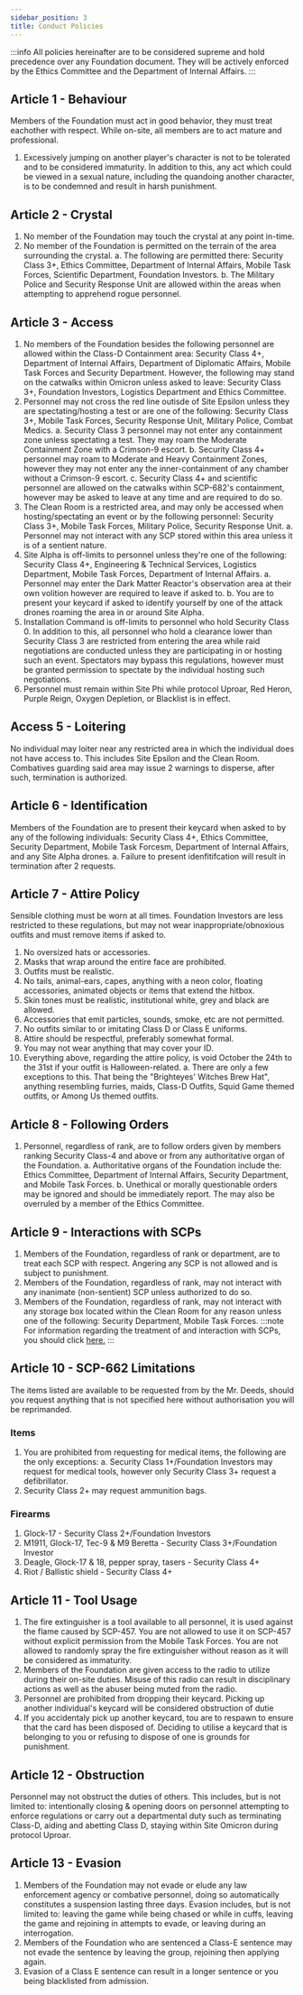 ```yaml
---
sidebar_position: 3
title: Conduct Policies
---
```


:::info
All policies hereinafter are to be considered supreme and hold precedence over any Foundation document. They will be actively enforced by the Ethics Committee and the Department of Internal Affairs.
:::

## Article 1 - Behaviour
Members of the Foundation must act in good behavior, they must treat eachother with respect. While on-site, all members are to act mature and professional.
 1. Excessively jumping on another player's character is not to be tolerated and to be considered immaturity. In addition to this, any act which could be viewed in a sexual nature, including the quandoing another character, is to be condemned and result in harsh punishment.

## Article 2 - Crystal
 1. No member of the Foundation may touch the crystal at any point in-time. 
 2. No member of the Foundation is permitted on the terrain of the area surrounding the crystal.
  a. The following are permitted there: Security Class 3+, Ethics Committee, Department of Internal Affairs, Mobile Task Forces, Scientific Department, Foundation Investors. 
  b. The Military Police and Security Response Unit are allowed within the areas when attempting to apprehend rogue personnel.

## Article 3 - Access
 1. No members of the Foundation besides the following personnel are allowed within the Class-D Containment area: Security Class 4+, Department of Internal Affairs, Department of Diplomatic Affairs, Mobile Task Forces and Security Department. However, the following may stand on the catwalks within Omicron unless asked to leave: Security Class 3+, Foundation Investors, Logistics Department and Ethics Committee.
 2. Personnel may not cross the red line outisde of Site Epsilon unless they are spectating/hosting a test or are one of the following: Security Class 3+, Mobile Task Forces, Security Response Unit, Military Police, Combat Medics.
  a. Security Class 3 personnel may not enter any containment zone unless spectating a test. They may roam the Moderate Containment Zone with a Crimson-9 escort.
  b. Security Class 4+ personnel may roam to Moderate and Heavy Containment Zones, however they may not enter any the inner-containment of any chamber without a Crimson-9 escort.
  c. Security Class 4+ and scientific personnel are allowed on the catwalks within SCP-682's containment, however may be asked to leave at any time and are required to do so.
 3. The Clean Room is a restricted area, and may only be accessed when hosting/spectating an event or by the following personnel: Security Class 3+, Mobile Task Forces, Military Police, Security Response Unit.
  a. Personnel may not interact with any SCP stored within this area unless it is of a sentient nature.
 4. Site Alpha is off-limits to personnel unless they're one of the following: Security Class 4+, Engineering & Technical Services, Logistics Department, Mobile Task Forces, Department of Internal Affairs.
  a. Personnel may enter the Dark Matter Reactor's observation area at their own volition however are required to leave if asked to.
  b. You are to present your keycard if asked to identify yourself by one of the attack drones roaming the area in or around Site Alpha.
 5. Installation Command is off-limits to personnel who hold Security Class 0. In addition to this, all personnel who hold a clearance lower than Security Class 3 are restricted from entering the area while raid negotiations are conducted unless they are participating in or hosting such an event. Spectators may bypass this regulations, however must be granted permission to spectate by the individual hosting such negotiations.
 6. Personnel must remain within Site Phi while protocol Uproar, Red Heron, Purple Reign, Oxygen Depletion, or Blacklist is in effect.

## Access 5 - Loitering
No individual may loiter near any restricted area in which the individual does not have access to. This includes Site Epsilon and the Clean Room. Combatives guarding said area may issue 2 warnings to disperse, after such, termination is authorized.

## Article 6 - Identification
Members of the Foundation are to present their keycard when asked to by any of the following individuals: Security Class 4+, Ethics Committee, Security Department, Mobile Task Forcesm, Department of Internal Affairs, and any Site Alpha drones.
 a. Failure to present idenfitifcation will result in termination after 2 requests.

## Article 7 - Attire Policy
Sensible clothing must be worn at all times. Foundation Investors are less restricted to these regulations, but may not wear inappropriate/obnoxious outfits and must remove items if asked to.
 1. No oversized hats or accessories.
 2. Masks that wrap around the entire face are prohibited.
 3. Outfits must be realistic.
 4. No tails, animal-ears, capes, anything with a neon color, floating accessories, animated objects or items that extend the hitbox. 
 5. Skin tones must be realistic, institutional white, grey and black are allowed.
 6. Accessories that emit particles, sounds, smoke, etc are not permitted.
 7. No outfits similar to or imitating Class D or Class E uniforms.
 8. Attire should be respectful, preferably somewhat formal.
 9. You may not wear anything that may cover your ID. 
 10. Everything above, regarding the attire policy, is void October the 24th to the 31st if your outfit is Halloween-related.
  a. There are only a few exceptions to this. That being the "Brighteyes' Witches Brew Hat", anything resembling furries, maids, Class-D Outfits, Squid Game themed outfits, or Among Us themed outfits.

## Article 8 - Following Orders
 1. Personnel, regardless of rank, are to follow orders given by members ranking Security Class-4 and above or from any authoritative organ of the Foundation.
  a. Authoritative organs of the Foundation include the: Ethics Committee, Department of Internal Affairs, Security Department, and Mobile Task Forces. 
  b. Unethical or morally questionable orders may be ignored and should be immediately report. The may also be overruled by a member of the Ethics Committee.

## Article 9 - Interactions with SCPs
 1. Members of the Foundation, regardless of rank or department, are to treat each SCP with respect. Angering any SCP is not allowed and is subject to punishment.
 2. Members of the Foundation, regardless of rank, may not interact with any inanimate (non-sentient) SCP unless authorized to do so.
 3. Members of the Foundation, regardless of rank, may not interact with any storage box located within the Clean Room for any reason unless one of the following: Security Department, Mobile Task Forces.
 :::note
 For information regarding the treatment of and interaction with SCPs, you should click [here.](https://docs.google.com/document/d/1_VriOagb-E38gn2jdiDFnltxZpRV1yklfWDW0Jdw-CQ/edit?usp=sharing)
 :::

## Article 10 - SCP-662 Limitations
The items listed are available to be requested from by the Mr. Deeds, should you request anything that is not specified here without authorisation you will be reprimanded.
 ### Items
  1. You are prohibited from requesting for medical items, the following are the only exceptions:
   a. Security Class 1+/Foundation Investors may request for medical tools, however only Security Class 3+ request a defibrillator.
  2. Security Class 2+ may request ammunition bags.
 ### Firearms
  1. Glock-17 - Security Class 2+/Foundation Investors
  2. M1911, Glock-17, Tec-9 & M9 Beretta - Security Class 3+/Foundation Investor
  3. Deagle, Glock-17 & 18, pepper spray, tasers - Security Class 4+
  5. Riot / Ballistic shield - Security Class 4+

## Article 11 - Tool Usage
 1. The fire extinguisher is a tool available to all personnel, it is used against the flame caused by SCP-457. You are not allowed to use it on SCP-457 without explicit permission from the Mobile Task Forces. You are not allowed to randomly spray the fire extinguisher without reason as it will be considered as immaturity.
 2. Members of the Foundation are given access to the radio to utilize during their on-site duties. Misuse of this radio can result in disciplinary actions as well as the abuser being muted from the radio.
 3. Personnel are prohibited from dropping their keycard. Picking up another individual's keycard will be considered obstruction of dutie
 4. If you accidentaly pick up another keycard, tou are to respawn to ensure that the card has been disposed of. Deciding to utilise a keycard that is belonging to you or refusing to dispose of one is grounds for punishment.

## Article 12 - Obstruction
Personnel may not obstruct the duties of others. This includes, but is not limited to: intentionally closing & opening doors on personnel attempting to enforce regulations or carry out a departmental duty such as terminating Class-D, aiding and abetting Class D, staying within Site Omicron during protocol Uproar.

## Article 13 - Evasion
 1. Members of the Foundation may not evade or elude any law enforcement agency or combative personnel, doing so automatically constitutes a suspension lasting three days. Evasion includes, but is not limited to: leaving the game while being chased or while in cuffs, leaving the game and rejoining in attempts to evade, or leaving during an interrogation.
 2. Members of the Foundation who are sentenced a Class-E sentence may not evade the sentence by leaving the group, rejoining then applying again.
 3. Evasion of a Class E sentence can result in a longer sentence or you being blacklisted from admission.